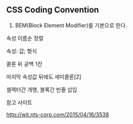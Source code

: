 ## CSS Coding Convention

1.  BEM(Block Element Modifier)를 기본으로 한다.

속성 이름순 정렬

속성: 값; 형식

콜론 뒤 공백 1칸

마지막 속성값 뒤에도 세미콜론[2]

셀렉터간 개행, 블록간 빈줄 삽입

참고 사이트

http://wit.nts-corp.com/2015/04/16/3538
